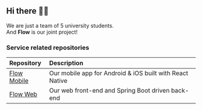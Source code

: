 ## Hi there 👋🏻

We are just a team of 5 university students.<br>
And **Flow** is our joint project!

### Service related repositories
| Repository | Description |
|:---|:---|
| [Flow Mobile](https://github.com/flow-travel/flow-mobile) | Our mobile app for Android & iOS built with React Native |
| [Flow Web](https://github.com/flow-travel/flow-web) | Our web front-end and Spring Boot driven back-end |
